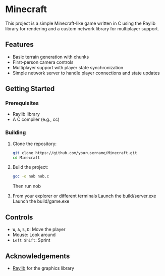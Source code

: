 # Minecraft

This project is a simple Minecraft-like game written in C using the Raylib library for rendering and a custom network library for multiplayer support.

## Features

- Basic terrain generation with chunks
- First-person camera controls
- Multiplayer support with player state synchronization
- Simple network server to handle player connections and state updates

## Getting Started

### Prerequisites

- Raylib library
- A C compiler (e.g., cc)

### Building

1. Clone the repository:
    ```sh
    git clone https://github.com/yourusername/Minecraft.git
    cd Minecraft
    ```

2. Build the project:
    ```sh
    gcc -o nob nob.c
    ```
    Then run nob

3. From your explorer or different terminals
   Launch the build/server.exe
   Launch the build/game.exe
    

## Controls

- `W`, `A`, `S`, `D`: Move the player
- Mouse: Look around
- `Left Shift`: Sprint

## Acknowledgements

- [Raylib](https://www.raylib.com/) for the graphics library
